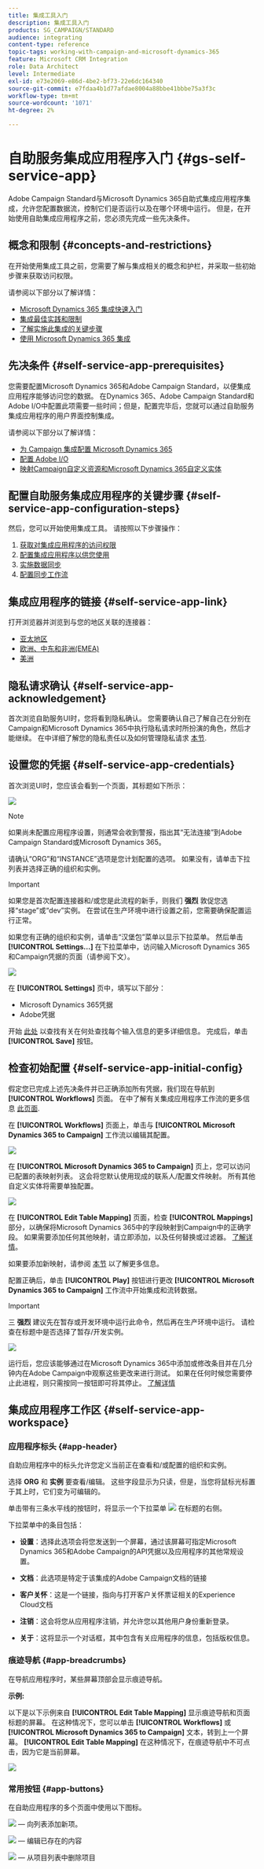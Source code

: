 ```yaml
---
title: 集成工具入门
description: 集成工具入门
products: SG_CAMPAIGN/STANDARD
audience: integrating
content-type: reference
topic-tags: working-with-campaign-and-microsoft-dynamics-365
feature: Microsoft CRM Integration
role: Data Architect
level: Intermediate
exl-id: e73e2069-e86d-4be2-bf73-22e6dc164340
source-git-commit: e7fdaa4b1d77afdae8004a88bbe41bbbe75a3f3c
workflow-type: tm+mt
source-wordcount: '1071'
ht-degree: 2%

---
```


# 自助服务集成应用程序入门 {#gs-self-service-app}

Adobe Campaign Standard与Microsoft Dynamics 365自助式集成应用程序集成，允许您配置数据流，控制它们是否运行以及在哪个环境中运行。 但是，在开始使用自助集成应用程序之前，您必须先完成一些先决条件。

## 概念和限制 {#concepts-and-restrictions}

在开始使用集成工具之前，您需要了解与集成相关的概念和护栏，并采取一些初始步骤来获取访问权限。

请参阅以下部分以了解详情：

* [Microsoft Dynamics 365 集成快速入门](../../integrating/using/d365-acs-get-started.md)
* [集成最佳实践和限制](../../integrating/using/d365-acs-notices-and-recommendations.md)
* [了解实施此集成的关键步骤](../../integrating/using/d365-acs-get-started.md#request-and-implement-this-integration)
* [使用 Microsoft Dynamics 365 集成](../../integrating/using/d365-acs-using-the-integration.md)

## 先决条件 {#self-service-app-prerequisites}

您需要配置Microsoft Dynamics 365和Adobe Campaign Standard，以便集成应用程序能够访问您的数据。 在Dynamics 365、Adobe Campaign Standard和Adobe I/O中配置此项需要一些时间；但是，配置完毕后，您就可以通过自助服务集成应用程序的用户界面控制集成。

请参阅以下部分以了解详情：

* [为 Campaign 集成配置 Microsoft Dynamics 365](../../integrating/using/d365-acs-configure-d365.md)
* [配置 Adobe I/O](../../integrating/using/d365-acs-configure-adobe-io.md)
* [映射Campaign自定义资源和Microsoft Dynamics 365自定义实体](../../integrating/using/d365-acs-notices-and-recommendations.md)

## 配置自助服务集成应用程序的关键步骤 {#self-service-app-configuration-steps}

然后，您可以开始使用集成工具。 请按照以下步骤操作：

1. [获取对集成应用程序的访问权限](../../integrating/using/d365-acs-self-service-app-control-access.md)
1. [配置集成应用程序以供您使用](../../integrating/using/d365-acs-self-service-app-settings.md)
1. [实施数据同步](../../integrating/using/d365-acs-self-service-app-data-sync.md)
1. [配置同步工作流](../../integrating/using/d365-acs-self-service-app-workflows.md)

## 集成应用程序的链接 {#self-service-app-link}

打开浏览器并浏览到与您的地区关联的连接器：

* [亚太地区](https://d365-acs-ap.ea.adobe.com/)
* [欧洲、中东和非洲(EMEA)](https://d365-acs-em.ea.adobe.com/)
* [美洲](https://d365-acs-am.ea.adobe.com/)

## 隐私请求确认 {#self-service-app-acknowledgement}

首次浏览自助服务UI时，您将看到隐私确认。 您需要确认自己了解自己在分别在Campaign和Microsoft Dynamics 365中执行隐私请求时所扮演的角色，然后才能继续。
在中详细了解您的隐私责任以及如何管理隐私请求 [本节](../../integrating/using/d365-acs-notices-and-recommendations.md#acs-msdyn-manage-privacy).

## 设置您的凭据 {#self-service-app-credentials}

首次浏览UI时，您应该会看到一个页面，其标题如下所示：

![](assets/do-not-localize/d365-to-acs-ui-header.png)

>[!NOTE]
>
> 如果尚未配置应用程序设置，则通常会收到警报，指出其“无法连接”到Adobe Campaign Standard或Microsoft Dynamics 365。

请确认“ORG”和“INSTANCE”选项是您计划配置的选项。  如果没有，请单击下拉列表并选择正确的组织和实例。

>[!IMPORTANT]
>
> 如果您是首次配置连接器和/或您是此流程的新手，则我们 **强烈** 敦促您选择“stage”或“dev”实例。 在尝试在生产环境中进行设置之前，您需要确保配置运行正常。

如果您有正确的组织和实例，请单击“汉堡包”菜单以显示下拉菜单。 然后单击 **[!UICONTROL Settings...]** 在下拉菜单中，访问输入Microsoft Dynamics 365和Campaign凭据的页面（请参阅下文）。

![](assets/do-not-localize/d365-to-acs-ui-page-workflows-menu-pointers.png)

在 **[!UICONTROL Settings]** 页中，填写以下部分：

* Microsoft Dynamics 365凭据
* Adobe凭据

开始 [此处](../../integrating/using/d365-acs-self-service-app-settings.md) 以查找有关在何处查找每个输入信息的更多详细信息。 完成后，单击 **[!UICONTROL Save]** 按钮。

## 检查初始配置 {#self-service-app-initial-config}

假定您已完成上述先决条件并已正确添加所有凭据，我们现在导航到 **[!UICONTROL Workflows]** 页面。 在中了解有关集成应用程序工作流的更多信息 [此页面](../../integrating/using/d365-acs-self-service-app-workflows.md).

在  **[!UICONTROL Workflows]** 页面上，单击与 **[!UICONTROL Microsoft Dynamics 365 to Campaign]** 工作流以编辑其配置。

![](assets/do-not-localize/d365-to-acs-ui-page-workflows-ingress-edit-pointer.png)

在 **[!UICONTROL Microsoft Dynamics 365 to Campaign]** 页上，您可以访问已配置的表映射列表。  这会将您默认使用现成的联系人/配置文件映射。 所有其他自定义实体将需要单独配置。

![](assets/do-not-localize/d365-to-acs-ui-page-ingress-top-pointers.png)

在 **[!UICONTROL Edit Table Mapping]** 页面，检查 **[!UICONTROL Mappings]** 部分，以确保将Microsoft Dynamics 365中的字段映射到Campaign中的正确字段。 如果需要添加任何其他映射，请立即添加，以及任何替换或过滤器。 [了解详情](../../integrating/using/d365-acs-self-service-app-data-sync.md)。

如果要添加新映射，请参阅 [本节](../../integrating/using/d365-acs-self-service-app-data-sync.md#add-a-new-mapping) 以了解更多信息。

配置正确后，单击 **[!UICONTROL Play]** 按钮进行更改 **[!UICONTROL Microsoft Dynamics 365 to Campaign]** 工作流中开始集成和流转数据。

>[!IMPORTANT]
>
>三 **强烈** 建议先在暂存或开发环境中运行此命令，然后再在生产环境中运行。 请检查在标题中是否选择了暂存/开发实例。
>

![](assets/do-not-localize/d365-to-acs-ui-page-workflows-ingress-play-pointer.png)

运行后，您应该能够通过在Microsoft Dynamics 365中添加或修改条目并在几分钟内在Adobe Campaign中观察这些更改来进行测试。 如果在任何时候您需要停止此进程，则只需按同一按钮即可将其停止。 [了解详情](../../integrating/using/d365-acs-self-service-app-workflows.md#workflow-status)


## 集成应用程序工作区 {#self-service-app-workspace}

### 应用程序标头 {#app-header}

自助应用程序中的标头允许您定义当前正在查看和/或配置的组织和实例。

选择 **ORG** 和 **实例** 要查看/编辑。 这些字段显示为只读，但是，当您将鼠标光标置于其上时，它们变为可编辑的。

单击带有三条水平线的按钮时，将显示一个下拉菜单 ![](assets//do-not-localize/d365-to-acs-icon-hamburger.png) 在标题的右侧。

下拉菜单中的条目包括：

* **设置**：选择此选项会将您发送到一个屏幕，通过该屏幕可指定Microsoft Dynamics 365和Adobe Campaign的API凭据以及应用程序的其他常规设置。

* **文档**：此选项是特定于该集成的Adobe Campaign文档的链接

* **客户关怀**：这是一个链接，指向与打开客户关怀票证相关的Experience Cloud文档

* **注销**：这会将您从应用程序注销，并允许您以其他用户身份重新登录。

* **关于**：这将显示一个对话框，其中包含有关应用程序的信息，包括版权信息。

### 痕迹导航 {#app-breadcrumbs}

在导航应用程序时，某些屏幕顶部会显示痕迹导航。

**示例:**

以下是以下示例来自 **[!UICONTROL Edit Table Mapping]** 显示痕迹导航和页面标题的屏幕。 在这种情况下，您可以单击 **[!UICONTROL Workflows]** 或 **[!UICONTROL Microsoft Dynamics 365 to Campaign]** 文本，转到上一个屏幕。 **[!UICONTROL Edit Table Mapping]** 在这种情况下，在痕迹导航中不可点击，因为它是当前屏幕。

![](assets/do-not-localize/d365-to-acs-breadcrumbs-ingress.png)

### 常用按钮 {#app-buttons}

在自助应用程序的多个页面中使用以下图标。

![](assets/do-not-localize/d365-to-acs-icon-add.png)  — 向列表添加新项。

![](assets/do-not-localize/d365-to-acs-icon-edit.png)  — 编辑已存在的内容

![](assets/do-not-localize/d365-to-acs-icon-delete.png)  — 从项目列表中删除项目
